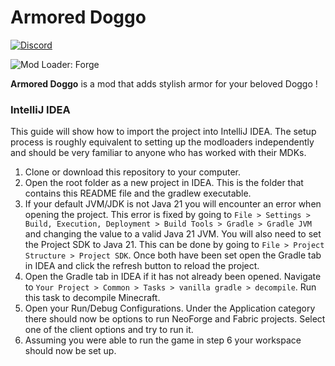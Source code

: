 # Armored Doggo
<a href="https://discord.gg/MrHu9MJ">
  <img alt="Discord" src="https://img.shields.io/discord/303974483591692289?color=informational&label=discord&logo=discord&style=flat-square&logoColor=white&labelColor=0d1117">
</a>

![Mod Loader: Forge](https://img.shields.io/badge/loader-forge-1976d2?style=flat-square&color=orange&logo=curseforge&labelColor=0d1117)

**Armored Doggo**  is a mod that adds stylish armor for your beloved Doggo !

### IntelliJ IDEA
This guide will show how to import the project into IntelliJ IDEA. The setup process is roughly equivalent to setting up the modloaders independently and should be very familiar to anyone who has worked with their MDKs.

1. Clone or download this repository to your computer.
2. Open the root folder as a new project in IDEA. This is the folder that contains this README file and the gradlew executable.
3. If your default JVM/JDK is not Java 21 you will encounter an error when opening the project. This error is fixed by going to `File > Settings > Build, Execution, Deployment > Build Tools > Gradle > Gradle JVM` and changing the value to a valid Java 21 JVM. You will also need to set the Project SDK to Java 21. This can be done by going to `File > Project Structure > Project SDK`. Once both have been set open the Gradle tab in IDEA and click the refresh button to reload the project.
4. Open the Gradle tab in IDEA if it has not already been opened. Navigate to `Your Project > Common > Tasks > vanilla gradle > decompile`. Run this task to decompile Minecraft.
6. Open your Run/Debug Configurations. Under the Application category there should now be options to run NeoForge and Fabric projects. Select one of the client options and try to run it.
7. Assuming you were able to run the game in step 6 your workspace should now be set up.